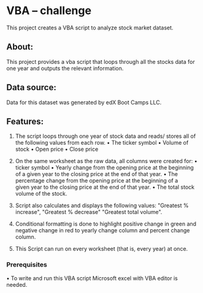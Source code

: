 # VBA – challenge
This project creates a VBA script to analyze stock market dataset.


## About:
This project provides a vba script that loops through all the stocks data for one 
year and outputs the relevant information.

## Data source:
Data for this dataset was generated by edX Boot Camps LLC.

## Features:
1. The script loops through one year of stock data and reads/ stores all of the 
following values from each row.
      •    The ticker symbol
      •    Volume of stock
      •    Open price
      •    Close price
2. On the same worksheet as the raw data, all columns were created for:
      •    ticker symbol 
      •    Yearly change from the opening price at the beginning of a given year 
           to the closing price at the end of that year.
      •    The percentage change from the opening price at the beginning of a  
           given year to the closing price at the end of that year.
      •    The total stock volume of the stock. 
3. Script also calculates and displays the following values:
       "Greatest % increase", 
       "Greatest % decrease"
       "Greatest total volume". 
4. Conditional formatting is done to highlight positive change in green and 
negative change in red to yearly change column and percent change column.

5. This Script can run on every worksheet (that is, every year) at once.


### Prerequisites
•    To write and run this VBA script Microsoft excel with VBA editor is needed.
  
